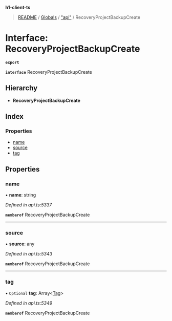 **h1-client-ts**

> [README](../README.md) / [Globals](../globals.md) / ["api"](../modules/_api_.md) / RecoveryProjectBackupCreate

# Interface: RecoveryProjectBackupCreate

**`export`** 

**`interface`** RecoveryProjectBackupCreate

## Hierarchy

* **RecoveryProjectBackupCreate**

## Index

### Properties

* [name](_api_.recoveryprojectbackupcreate.md#name)
* [source](_api_.recoveryprojectbackupcreate.md#source)
* [tag](_api_.recoveryprojectbackupcreate.md#tag)

## Properties

### name

•  **name**: string

*Defined in api.ts:5337*

**`memberof`** RecoveryProjectBackupCreate

___

### source

•  **source**: any

*Defined in api.ts:5343*

**`memberof`** RecoveryProjectBackupCreate

___

### tag

• `Optional` **tag**: Array\<[Tag](_api_.tag.md)>

*Defined in api.ts:5349*

**`memberof`** RecoveryProjectBackupCreate
